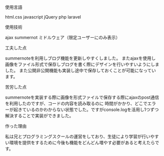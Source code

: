 使用言語

html.css
javascript
jQuery
php
laravel

使用技術

ajax
summernot
ミドルウェア（限定ユーザーにのみ表示）

工夫した点

summernoteを利用しブログ機能を更新しやすくしました。
またajaxを使用し画像をファイル形式で保存しブログを書く際にデザインを行いやすいようにしました。
また公開非公開機能も実装し途中で保存しておくことが可能になっています。

苦労した点

summernoteを実装する際に画像を形式ファイルで保存する際にajaxのpost通信を利用したのですが、コードの内容を読み取るのに
時間がかかり、どこでエラーが起きているのかわからない状態でした。ですがconsole.logを活用し1つずつ解決することで実装ができました。

作った理由

私は兄とプログラミングスクールの運営をしており、生徒により学習が行いやすい環境を提供をするために今後も機能をどんどん増やす必要があると考えたらです。

